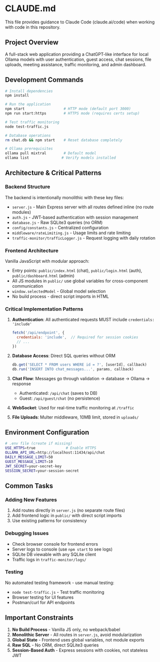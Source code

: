 # CLAUDE.md

This file provides guidance to Claude Code (claude.ai/code) when working with code in this repository.

## Project Overview

A full-stack web application providing a ChatGPT-like interface for local Ollama models with user authentication, guest access, chat sessions, file uploads, meeting assistance, traffic monitoring, and admin dashboard.

## Development Commands

```bash
# Install dependencies
npm install

# Run the application
npm start                  # HTTP mode (default port 3000)
npm run start:https        # HTTPS mode (requires certs setup)

# Test traffic monitoring
node test-traffic.js

# Database operations
rm chat.db && npm start    # Reset database completely

# Ollama prerequisites
ollama pull mixtral        # Default model
ollama list               # Verify models installed
```

## Architecture & Critical Patterns

### Backend Structure
The backend is intentionally monolithic with these key files:
- `server.js` - Main Express server with all routes defined inline (no route modules)
- `auth.js` - JWT-based authentication with session management
- `database.js` - Raw SQLite3 queries (no ORM)
- `config/constants.js` - Centralized configuration
- `middleware/rateLimiting.js` - Usage limits and rate limiting
- `traffic-monitor/trafficLogger.js` - Request logging with daily rotation

### Frontend Architecture
Vanilla JavaScript with modular approach:
- Entry points: `public/index.html` (chat), `public/login.html` (auth), `public/dashboard.html` (admin)
- All JS modules in `public/` use global variables for cross-component communication
- `window.selectedModel` - Global model selection
- No build process - direct script imports in HTML

### Critical Implementation Patterns

1. **Authentication**: All authenticated requests MUST include `credentials: 'include'`
   ```javascript
   fetch('/api/endpoint', {
     credentials: 'include',  // Required for session cookies
     // ...
   })
   ```

2. **Database Access**: Direct SQL queries without ORM
   ```javascript
   db.get('SELECT * FROM users WHERE id = ?', [userId], callback)
   db.run('INSERT INTO chat_messages...', params, callback)
   ```

3. **Chat Flow**: Messages go through validation → database → Ollama → response
   - Authenticated: `/api/chat` (saves to DB)
   - Guest: `/api/guest/chat` (no persistence)

4. **WebSocket**: Used for real-time traffic monitoring at `/traffic`

5. **File Uploads**: Multer middleware, 10MB limit, stored in `uploads/`

## Environment Configuration

```bash
# .env file (create if missing)
USE_HTTPS=true              # Enable HTTPS
OLLAMA_API_URL=http://localhost:11434/api/chat
DAILY_MESSAGE_LIMIT=50
GUEST_MESSAGE_LIMIT=10
JWT_SECRET=your-secret-key
SESSION_SECRET=your-session-secret
```

## Common Tasks

### Adding New Features
1. Add routes directly in `server.js` (no separate route files)
2. Add frontend logic in `public/` with direct script imports
3. Use existing patterns for consistency

### Debugging Issues
- Check browser console for frontend errors
- Server logs to console (use `npm start` to see logs)
- SQLite DB viewable with any SQLite client
- Traffic logs in `traffic-monitor/logs/`

### Testing
No automated testing framework - use manual testing:
- `node test-traffic.js` - Test traffic monitoring
- Browser testing for UI features
- Postman/curl for API endpoints

## Important Constraints

1. **No Build Process** - Vanilla JS only, no webpack/babel
2. **Monolithic Server** - All routes in `server.js`, avoid modularization
3. **Global State** - Frontend uses global variables, not module exports
4. **Raw SQL** - No ORM, direct SQLite3 queries
5. **Session-Based Auth** - Express sessions with cookies, not stateless JWT